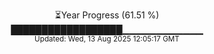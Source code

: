 <p align="center">
⏳Year Progress (61.51 %)<br>
██████████████████▁▁▁▁▁▁▁▁▁▁▁▁ <br>
<sub>Updated: Wed, 13 Aug 2025 12:05:17 GMT</sub>
</p>

